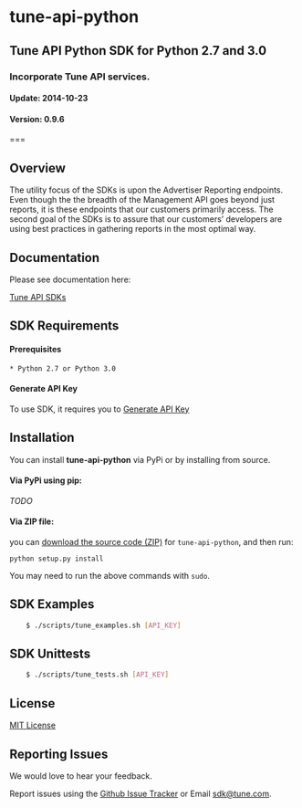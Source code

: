 <h1>tune-api-python</h1>
<h2>Tune API Python SDK for Python 2.7 and 3.0</h2>
<h3>Incorporate Tune API services.</h3>
<h4>Update:  2014-10-23</h4>
<h4>Version: 0.9.6</h4>
===

## Overview

The utility focus of the SDKs is upon the Advertiser Reporting endpoints. Even though the the breadth of the Management API goes beyond just reports, it is these endpoints that our customers primarily access. The second goal of the SDKs is to assure that our customers’ developers are using best practices in gathering reports in the most optimal way.

## Documentation

Please see documentation here:

[Tune API SDKs](https://developers.mobileapptracking.com/tune-api-sdks/)

<a name="sdk_requirements"></a>
## SDK Requirements

<a name="sdk_prerequisites"></a>
#### Prerequisites

    * Python 2.7 or Python 3.0

<a name="generate_api_key"></a>
#### Generate API Key

To use SDK, it requires you to [Generate API Key](http://developers.mobileapptracking.com/generate-api-key/)

<a name="sdk_installation"></a>
## Installation

You can install **tune-api-python** via PyPi or by installing from source.

<a name="sdk_installation_pip"></a>
#### Via PyPi using pip:

*TODO*

<a name="sdk_installation_zip"></a>
#### Via ZIP file:

you can [download the source code
(ZIP)](https://github.com/MobileAppTracking/tune-api-python/zipball/master "tune-api-python
source code") for `tune-api-python`, and then run:

    python setup.py install

You may need to run the above commands with `sudo`.

<a name="sdk_examples"></a>
## SDK Examples

```bash
    $ ./scripts/tune_examples.sh [API_KEY]
```
<a name="sdk_unittests"></a>
## SDK Unittests

```bash
    $ ./scripts/tune_tests.sh [API_KEY]
```

<a name="license"></a>
## License

[MIT License](http://opensource.org/licenses/MIT)

<a name="sdk_reporting_issues"></a>
## Reporting Issues

We would love to hear your feedback.

Report issues using the [Github Issue Tracker](https://github.com/MobileAppTracking/tune-api-python/issues) or Email [sdk@tune.com](mailto:sdk@tune.com).
